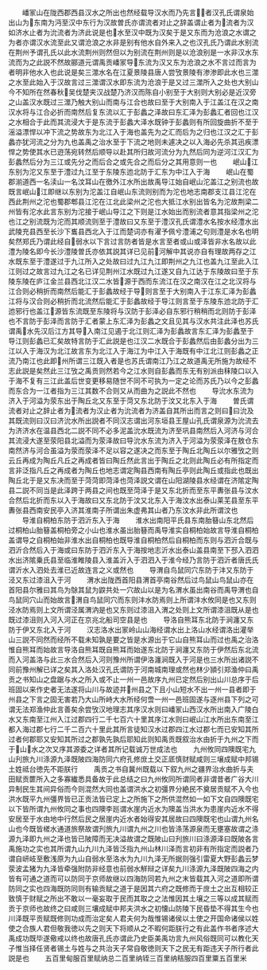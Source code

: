 <!-- { "loadSidebar": true } -->
　　嶓冡山在陇西郡西县汉水之所出也然经载导汉水而乃先言者汉孔氏谓泉始出山为东南为沔至汉中东行为汉故曽氏亦谓流者对止之辞盖谓止者为流者为汉如济水止者为沇流者为济此说是也水至汉中既为汉矣于是又东而为沧浪之水谓之为者亦谓汉水流至此又谓沧浪之水非是别有他水自外来入之也汉孔氏乃谓此水别流在荆州予谓孔氏以此水流荆州则然但以为别流在荆州则是以沧浪别是一水非汉水东流而为之此説不然故郦道元谓禹贡嶓冡导东流为汉又东为沧浪之水不言过而言为者明非他水入也此说是矣三澨水名在江夏景陵县唐人尝攷景陵有渗渗即此水也三澨之水至此始入于汉故言过三澨谓汉水即东流为沧浪于是又过三澨所入之处也大别山今不知所在然春秋吴伐楚夹汉战楚乃济汉而陈自小别至于大别则大别必是近汉旁之山盖汉水既过三澨乃触大别山而南与江合也故曰至于大别南入于江盖江在汉之南汉水将与江合必折而南然后复东流以汇于彭蠡之泽故曰东汇泽为彭蠡汇者回也江汉之水相合于此而其流浸大于是东流于彭蠡大泽水既钟于彭蠡则有所回旋曲折不至于滛溢漂悍以冲下流之势故东为北江入于海也盖先为之汇而后为之归也江汉之汇于彭蠡亦犹河流之分为九也盖禹之治水至于下流之地则未遽决之以入海必先杀其迅疾漂悍之势使其水已逰荡宛转然后顺导以赴其所归故河流分为九然后同为逆河江汉汇为彭蠡然后分为三江或先分之而后合之或先合之而后分之其用意则一也
　　岷山江东别为沱又东至于澧过九江至于东陵东迆北防于汇东为中江入于海
　　岷山在蜀郡湔道西一名渎山一名汶耳山在徼外江水所出故禹导江始自岷山沱盖江之别流也故既言岷山江即继以东别为沱盖江自岷山东流则别而为沱也地志南郡支江县江沱在西此荆州之沱也蜀郡郫县江沱在江北此梁州之沱也大抵江水别出皆名为沱故荆梁二州皆有沱水此言东别为沱接于岷山导江之下则是江水始出而别流者意其指梁州之沱也江之别流既为沱而其顺流则至于澧故曰又东至于澧汉孔氏谓澧水名按水经澧水出武陵充县西至长沙下巂县西北入于江而楚词亦有濯予佩兮澧浦之句则澧是水名也明矣然郑氏乃谓此经自弱水以下言过言防者皆是水言至者或山或泽皆非水名故以此澧为陵名即今长沙澧陵曽氏亦依其説其详已见前河解中其说亦自有理故两存之江水既东至于澧遂过于九江所入之处故曰过九江九江即荆州之九江也盖九江至此入江江则过之故言过九江之名已详见荆州江水既过九江遂又自九江达于东陵故曰至于东陵东陵在庐江金兰县西北江汉二水皆源于西而东流江在汉之南汉在江之北汉将与江合则必稍折而南然后能汇于彭蠡故经于导则言至于大别南入于江东汇泽为彭蠡江将与汉合则必稍折而北流然后能汇于彭蠡故经于导江则言至于东陵东迆北防于汇迆邪行也盖江源皆东流既至东陵将与汉防于彭泽必自东邪行稍稍而北则防于彭泽也不言防于彭泽而言防于汇者蒙上东汇泽为彭蠡之文且见其与汉水共注此泽也苏氏谓禹水先汉后江方其导入南江见遏于北江则汇泽为彭蠡故言东汇泽为彭蠡至于导江则彭蠡已汇矣故特言防于汇此説是也江汉二水既合于彭蠡然后由彭蠡分出为三江以入于海汉为北江故言东为北江入于海江为中江入于海既有中江北江则彭蠡之正流乃南江也此即州所谓三江既入者是也苏氏谓南江乃江之故道禹无所施为故经不志此説是矣然此三江攷之禹贡则然若今之江水则自彭蠡而东无有别派由秣陵口以入于海不复有三江此盖后世变更移易随世不同不可执为一定之论而苏氏乃以今之彭蠡而东合为一江者指为三江其数不合则又从而曲为之説此不然也
　　导沇水东流为济入于河溢为荥东出于陶丘北又东至于菏又东北防于汶又北东入于海
　　曽氏谓流者对止之辞止者为流者为汉止者为沇流者为济盖自其所出而言之则曰曰沇及其既流则曰汉曰济沇水所出説者不同汉志谓出河东垣县王屋山孔氏谓泉源为沇流去为济济水在温县西北二説不同不必多泥盖沇水既流为济至巩县南然后入河济与河合其流浸大遂至荥阳县北溢而为荥泽故曰导沇水东流为济入于河溢为荥荥泽在敖仓东南然济与河合虽溢为荥而荥泽不足以容之遂决之而东至于陶丘北陶丘以尔雅攷之则云丘再成为陶丘凡丘之再成者皆曰陶丘然此言出于陶丘之北则此陶丘必有所指定而言非泛指凡丘之再成者为陶丘也地志谓定陶县西南有陶丘亭则此陶丘或指此也既出陶丘北于是又东决而至于菏菏即菏泽也菏泽説文谓在山阳湖陵县水经谓在济隂定陶县二説不同当是此泽跨于两县之间也既至菏泽于是又东北折而至东平夀张县与汶水合然后北折而东以入于海故曰又东北防于汶又北东入于海汶水出泰山莱芜县至东平夀张县西南安民亭入济其淮南子所谓出朱虚弗其山者乃东汶水非此所谓汶也
　　导淮自桐柏东防于泗沂东入于海
　　淮水出南阳平氏县东南胎簮山东北然后过桐柏山胎簮盖桐柏旁之小山也淮水虽出胎簮而禹导淮实自桐柏始故言导淮自桐柏盖谓导之自桐柏始非淮水出自桐柏也既导淮自桐柏然后自桐柏而东则与泗沂合既与泗沂合然后入于海或曰东防于泗沂东入于海按地志沂水出泰山盖县南至下邳入泗泗水出济隂乗氏县至临淮睢陵县入淮盖沂入于泗泗入于淮今经乃言防于泗沂者唐氏氏谓沂水入泗处去淮已近故连言之义或然也
　　导渭自鸟鼠同穴东防于沣又东防于泾又东过漆沮入于河
　　渭水出陇西首阳县渭首亭南谷然后过鸟鼠山鸟鼠山亦在首阳县尔雅曰其鸟为鵌其鼠为鼵共处一穴故山以是为名渭水虽出南谷而禹导渭也自鸟鼠同穴山而始故言渭自鸟鼠同穴而东则沣水防焉则上所谓沣水攸同是也又东则泾水防焉则上文所谓泾属渭汭是也又东则过漆沮入渭之处则上文所谓漆沮既从是也既过漆沮则入河入河正在京兆北船司空县是也
　　导洛自熊耳东北防于涧瀍又东防于伊又东北入于河
　　汉志洛水出冡岭山山海经谓水出上洛山水经谓洛出灌举山三説不同然而经所不载未知孰是要之皆是水源出于它山自熊耳山而过也禹之治洛惟自熊耳而始故言导洛自熊耳既自熊耳而始遂东北防于涧瀍又东防于伊然后东北流而入河盖洛与此三水合然后入河则豫州所谓伊洛瀍涧既入于河是也三水所出诸説不同前豫州解已详之矣其入洛处汉孔氏谓防于河南城南理或然也林少頴引郑渔仲曰禹贡之书知山之盘踞与水之所入或不止一州一邑故序九州已定然后别出山川总序于后班固以来作史者无法遂将山川与故迹并州县之下且小山短水不出一州一县者即于州县之下言之固无害若乃大山所峙大水所经何啻一州一邑班固遂与逐州县下列之可谓无法郑渔仲此言善矣余尝攷汉地理志其序汉水则曰嶓冡山西汉水所出南入广陵白水又东南至江州入江过郡四行二千七百六十里其序江水则曰岷山江水所出东南至江都入海过郡七行二千二百六十里此其所言徒知汉水过郡四江水过郡七而已安知其所过者何郡耶又安知其所过之郡孰先孰后耶知此则知禹贡既叙治水由折于九州之下而于山水之次又序其源委之详者其所记载诚万世成法也
　　九州攸同四隩既宅九山刋旅九川涤源九泽既陂四海防同六府孔修庻土交正厎慎财赋咸则三壌成赋中邦锡土姓祗台徳先不距朕行
　　禹贡之书自冀州既载以下叙九州之疆界治水曲折与夫田赋贡篚所入之多寡纎悉具备故于此总结之曰九州攸同所谓同者非谓昔者广谷大川异制民生其间异俗而今则混然大同也盖谓洪水之初彊界分絶民不奠居贡赋不入今也洪水既平九州彊界皆已正贡法皆已定上之所施下之所供混然如一如下文自四隩既宅以下皆所谓九州攸同之事也四隩李廵谓水崖内近水为隩盖当洪水为患崖内近水不得安居至于水由地中行然后民之居崖内近水者始得安其居故曰四隩既宅也山谓九州名山也今既皆槎水通道旅祭故谓刋旅九川谓九州之川也皆涤荡源泉而无壅塞故谓之涤源九泽即九州之泽也皆已陂障而无决溢故谓之既陂山曰刋旅川曰涤源泽曰既陂各言禹施功之实也其所谓九山九川九泽皆泛指九州山林川泽而言初非有所指定而説者乃谓自岍岐至敷浅原为九山自弱水至洛水为九川九泽无所据则强引雷夏大野彭蠡云梦荥波孟猪为九泽皆牵强附防非经意也前弱水觧辩之详矣九川涤源九泽既陂四海之内皆有可通之道而可以防同于京师故继以四海防同若九州之末皆载其入河之道即所谓防同之实也四海既防同则有输贡赋之道于是因其六府之既修而于庻土之出互相较正致慎于财赋之所出不敢以一毫妄取于民而其取之之法惟因其土壌之三等以成其赋而贡于京师也故终之曰咸则三壤成赋中邦夫洪水之初懐山防陵下民昏垫不得其生今也川泽既平贡赋既修则功成而治定矣人君夫何为哉惟锡诸侯以土使之开国命诸侯以姓使之合族人君但敬我徳以先之则天下将顺从之不暇何距朕行之有此盖作书者序述大禹成功既毕遂儆戒以终也故唐孔氏亦谓此乃史臣美禹功言九州风俗既同可以教化天子惟当择任贤者锡土与姓与之共治天子常自敬徳则天下之民无有距违天子所行者此説是也
　　五百里甸服百里赋纳总二百里纳铚三百里纳秸服四百里粟五百里米
